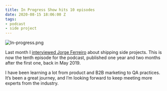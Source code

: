 ```yaml
---
title: In Progress Show hits 10 episodes
date: 2020-08-15 18:06:00 Z
tags:
- podcast
- side project
---
```


![In-progress.png](/uploads/In-progress.png)

Last month I [interviewed Jorge Ferreiro](https://inprogressshow.com/10-shipping-side-projects-with-jorge-ferreiro) about shipping side projects. This is now the tenth episode for the podcast, published one year and two months after the first one, back in May 2019.

I have been learning a lot from product and B2B marketing to QA practices. It’s been a great journey, and I’m looking forward to keep meeting more experts from the industry.
